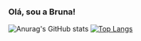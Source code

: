 ### Olá, sou a Bruna! 

![Anurag's GitHub stats](https://github-readme-stats.vercel.app/api?username=bbrunabrito&show_icons=true&theme=transparent) [![Top Langs](https://github-readme-stats.vercel.app/api/top-langs/?username=bbrunabrito)](https://github.com/anuraghazra/github-readme-stats)
